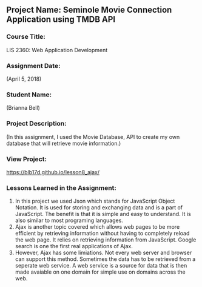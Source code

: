 ## Project Name:  Seminole Movie Connection Application using TMDB API

### Course Title:
LIS 2360:  Web Application Development

### Assignment Date:  
(April 5, 2018)

### Student Name:  
(Brianna Bell)

### Project Description:
(In this assignment, I used the Movie Database, API to create my own database that will retrieve movie information.)

### View Project:
https://blb17d.github.io/lesson8_ajax/

### Lessons Learned in the Assignment:
1. In this project we used Json which stands for JavaScript Object Notation. It is used for storing and exchanging data and is a part of JavaScript. The benefit is that it is simple and easy to understand. It is also similar to most programing languages. 
2. Ajax is another topic covered which allows web pages to be more efficient by retrieving information without having to completely reload the web page. It relies on retrieving information from JavaScript.  Google search is one the first real applications of Ajax. 
3. However, Ajax has some limiations. Not every web server and browser can support this method. Sometimes the data has to be retrieved from a seperate web service. A web service is a source for data that is then made avaiable on one domain for simple use on domains across the web.

